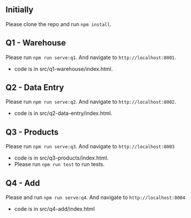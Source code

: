 ## Initially

Please clone the repo and run `npm install`.

## Q1 - Warehouse

Please run `npm run serve:q1`. And navigate to `http://localhost:8001`.

- code is in src/q1-warehouse/index.html.

## Q2 - Data Entry

Please run `npm run serve:q2`. And navigate to `http://localhost:8002`.

- code is in src/q2-data-entry/index.html.

## Q3 - Products

Please run `npm run serve:q3`. And navigate to `http://localhost:8003`

- code is in src/q3-products/index.html.
- Please run `npm run test` to run tests.

## Q4 - Add

Please and run `npm run serve:q4`. And navigate to `http://localhost:8004`

- code is in src/q4-add/index.html
